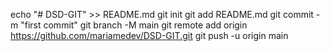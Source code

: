 echo "# DSD-GIT" >> README.md
git init
git add README.md
git commit -m "first commit"
git branch -M main
git remote add origin https://github.com/mariamedev/DSD-GIT.git
git push -u origin main